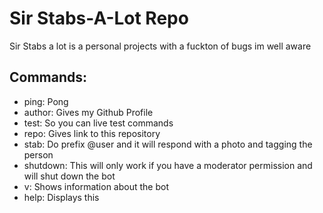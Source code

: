 # Sir Stabs-A-Lot Repo
Sir Stabs a lot is a personal projects with a fuckton of bugs im well aware
## Commands:
- ping: Pong
- author: Gives my Github Profile
- test: So you can live test commands
- repo: Gives link to this repository
- stab: Do prefix @user and it will respond with a photo and tagging the person
- shutdown: This will only work if you have a moderator permission and will shut down the bot 
- v: Shows information about the bot
- help: Displays this
##
